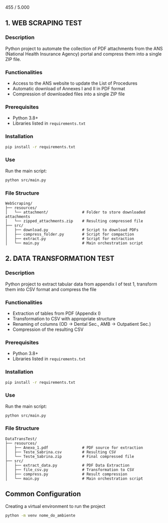 
455 / 5.000
## 1. WEB SCRAPING TEST

### Description
Python project to automate the collection of PDF attachments from the ANS (National Health Insurance Agency) portal and compress them into a single ZIP file.

### Functionalities
- Access to the ANS website to update the List of Procedures
- Automatic download of Annexes I and II in PDF format
- Compression of downloaded files into a single ZIP file

### Prerequisites
- Python 3.8+
- Libraries listed in `requirements.txt`

### Installation
```bash
pip install -r requirements.txt
```

### Use
Run the main script:
```bash
python src/main.py
```

### File Structure
```
WebScraping/
├── resources/
│   └── attachment/               # Folder to store downloaded attachments
│   └── zipped_attachments.zip    # Resulting compressed file
├── src/
│   ├── download.py               # Script to download PDFs
│   ├── compress_folder.py        # Script for compaction
│   ├── extract.py                # Script for extraction 
│   └── main.py                   # Main orchestration script
```


## 2. DATA TRANSFORMATION TEST

### Description
Python project to extract tabular data from appendix I of test 1, transform them into CSV format and compress the file

### Functionalities
- Extraction of tables from PDF (Appendix I)
- Transformation to CSV with appropriate structure
- Renaming of columns (OD → Dental Sec., AMB → Outpatient Sec.)
- Compression of the resulting CSV

### Prerequisites
- Python 3.8+
- Libraries listed in `requirements.txt`

###  Installation
```bash
pip install -r requirements.txt
```

### Use
Run the main script:
```bash
python src/main.py
```

### File Structure
```
DataTransTest/
├── resources/
│   ├── Anexo_1.pdf               # PDF source for extraction
│   ├── Teste_Sabrina.csv         # Resulting CSV
│   └── Teste_Sabrina.zip         # Final compressed file
├── src/
│   ├── extract_data.py           # PDF Data Extraction
│   ├── file_csv.py               # Transformation to CSV
│   ├── compress.py               # Result compression
│   └── main.py                   # Main orchestration script
```

## Common Configuration

Creating a virtual environment to run the project
```bash
python -m venv nome_do_ambiente
```